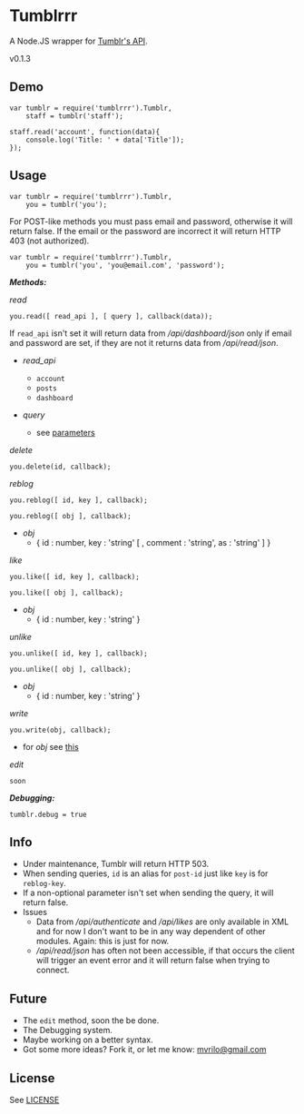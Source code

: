 # Tumblrrr

A Node.JS wrapper for [Tumblr's API].

v0.1.3

Demo
---------
	var tumblr = require('tumblrrr').Tumblr,
		staff = tumblr('staff');

	staff.read('account', function(data){
		console.log('Title: ' + data['Title']);
	});

Usage
---------

    var tumblr = require('tumblrrr').Tumblr,
        you = tumblr('you');

For POST-like methods you must pass email and password, otherwise it will return false.
If the email or the password are incorrect it will return HTTP 403 (not authorized).

	var tumblr = require('tumblrrr').Tumblr,
		you = tumblr('you', 'you@email.com', 'password');

**_Methods:_**

_read_

`you.read([ read_api ], [ query ], callback(data));`

If `read_api` isn't set it will return data from _/api/dashboard/json_ only if email and password are set, if they are not it returns data from _/api/read/json_.

- *read_api*
    - `account`
    - `posts`
    - `dashboard`

- *query*
    - see [parameters]

_delete_

`you.delete(id, callback);`

_reblog_

`you.reblog([ id, key ], callback);`

`you.reblog([ obj ], callback);`

- _obj_
    - { id : number, key : 'string' [ , comment : 'string', as : 'string' ] }

_like_

`you.like([ id, key ], callback);`

`you.like([ obj ], callback);`

- _obj_
    - { id : number, key : 'string' }

_unlike_

`you.unlike([ id, key ], callback);`

`you.unlike([ obj ], callback);`

- _obj_
    - { id : number, key : 'string' }

_write_

`you.write(obj, callback);`

- for _obj_ see [this]

_edit_

`soon`

**_Debugging:_**

`tumblr.debug = true`

Info
-----

- Under maintenance, Tumblr will return HTTP 503.
- When sending queries, `id` is an alias for `post-id` just like `key` is for `reblog-key`.
- If a non-optional parameter isn't set when sending the query, it will return false.
- Issues
    - Data from _/api/authenticate_ and _/api/likes_ are only available in XML and for now I don't want to be in any way dependent of other modules. Again: this is just for now.
	- _/api/read/json_ has often not been accessible, if that occurs the client will trigger an event error and it will return false when trying to connect.

Future
---------

- The `edit` method, soon the be done.
- The Debugging system.
- Maybe working on a better syntax.
- Got some more ideas? Fork it, or let me know: mvrilo@gmail.com

License
-----------

See [LICENSE]

[parameters]: http://www.tumblr.com/docs/en/api
[Tumblr's API]: http://www.tumblr.com/docs/en/api
[demo]: http://www.github.com/mvrilo/tumblrrr/tree/master/demo/
[this]: http://www.tumblr.com/docs/en/api#api_write
[LICENSE]: http://www.github.com/mvrilo/tumblrrr/blob/master/LICENSE
